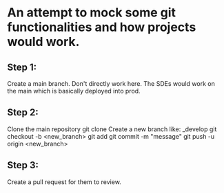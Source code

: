 # An attempt to mock some git functionalities and how projects would work.
## Step 1:
Create a main branch. Don't directly work here. The SDEs would work on the main which is basically deployed into prod.

## Step 2:
Clone the main repository
git clone <folder on the machine>
Create a new branch like: <yourname>_develop
git checkout -b <new_branch> 
git add
git commit -m "message"
git push -u origin <new_branch>

## Step 3:
Create a pull request for them to review.